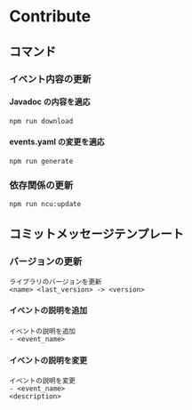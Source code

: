 # Contribute

## コマンド

### イベント内容の更新
#### Javadoc の内容を適応
```shell
npm run download
```

#### events.yaml の変更を適応
```shell
npm run generate
```

### 依存関係の更新
```shell
npm run ncu:update
```

## コミットメッセージテンプレート

### バージョンの更新
```
ライブラリのバージョンを更新
<name> <last_version> -> <version>
```

#### イベントの説明を追加
```
イベントの説明を追加
- <event_name>
```

#### イベントの説明を変更
```
イベントの説明を変更
- <event_name>
<description>

```

